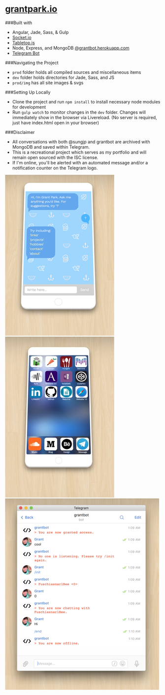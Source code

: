 # [grantpark.io](http://grantpark.io)
###Built with
* Angular, Jade, Sass, & Gulp  
* [Socket.io](http://socket.io/)  
* [Tabletop.js](https://github.com/jsoma/tabletop)  
* Node, Express, and MongoDB [@grantbot.herokuapp.com](https://github.com/sungjp/grantbot)  
* [Telegram Bot](https://core.telegram.org/bots)  

###Navigating the Project
* `prod` folder holds all compiled sources and miscellaneous items
* `dev` folder holds directories for Jade, Sass, and JS
* `prod/img` has all site images & svgs  

###Setting Up Locally
* Clone the project and run `npm install` to install necessary node modules for development
* Run `gulp watch` to monitor changes in the `dev` folder. Changes will immediately show in the browser via Livereload. (No server is required, just have index.html open in your browser)  

###Disclaimer
* All conversations with both @sungjp and grantbot are archived with MongoDB and saved within Telegram.
* This is a recreational project which serves as my portfolio and will remain open sourced with the ISC license.  
* If I'm online, you'll be alerted with an automated message and/or a notification counter on the Telegram logo.  



![](prod/img/website2.png?raw=true "Grant Hyun Park")
![](prod/img/website.jpg?raw=true "Grant Hyun Park")
![](prod/img/telegramScreenshot.png?raw=true "Grant Hyun Park")
